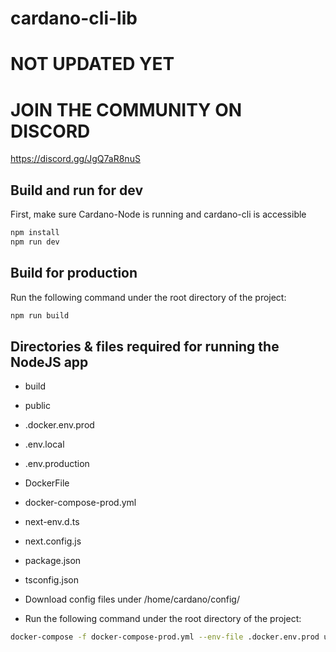 # cardano-cli-lib
# NOT UPDATED YET

# JOIN THE COMMUNITY ON DISCORD
https://discord.gg/JgQ7aR8nuS

## Build and run for dev 

First, make sure Cardano-Node is running and cardano-cli is accessible

```bash
npm install
npm run dev
```


## Build for production

Run the following command under the root directory of the project:
    
```bash
npm run build
```



## Directories & files required for running the NodeJS app

- build
- public
- .docker.env.prod
- .env.local
- .env.production
- DockerFile
- docker-compose-prod.yml
- next-env.d.ts
- next.config.js
- package.json
- tsconfig.json


- Download config files under /home/cardano/config/

- Run the following command under the root directory of the project:
```bash
docker-compose -f docker-compose-prod.yml --env-file .docker.env.prod up --build -d
```


